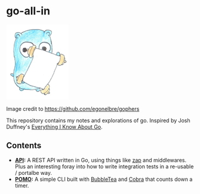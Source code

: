 # go-all-in

<img src=".images/go.png" height="200px">

Image credit to https://github.com/egonelbre/gophers

This repository contains my notes and explorations of go. Inspired by Josh Duffney's [Everything I Know About Go](https://github.com/Duffney/everything-i-know-about-go).

## Contents

* **[API](api/):** A REST API written in Go, using things like [zap](https://github.com/uber-go/zap) and middlewares. Plus an interesting foray into how to write integration tests in a re-usable / portalbe way.
* **[POMO](pomo/):** A simple CLI built with [BubbleTea](https://github.com/charmbracelet/bubbletea)
  and [Cobra](https://github.com/spf13/cobra) that counts down a timer.